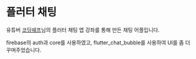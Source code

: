 # 플러터 채팅 

유튜버 [코딩쉐프](https://www.youtube.com/@codingchef)님의 플러터 채팅 앱 강좌를 통해 만든 채팅 어플입니다.

firebase의 auth과 core를 사용하였고, flutter_chat_bubble를 사용하여 UI를 좀 더 꾸며주었습니다.

